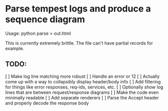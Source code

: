 # Parse tempest logs and produce a sequence diagram

Usage: python parse <filename> > out.html

This is currently extremely brittle. The file can't have partial records
for example.

## TODO:
[ ] Make log line matching more robust
[ ] Handle an error or 12
[ ] Actually come up with a way to collapsibly display header/body info
[ ] Add filtering for things like error responses, req-ids, services, etc.
[ ] Optionally show log lines that are between request/response diagrams
[ ] Make the code even minimally readable
[ ] Add separate renderers
[ ] Parse the Accept header and properly decode the response body
